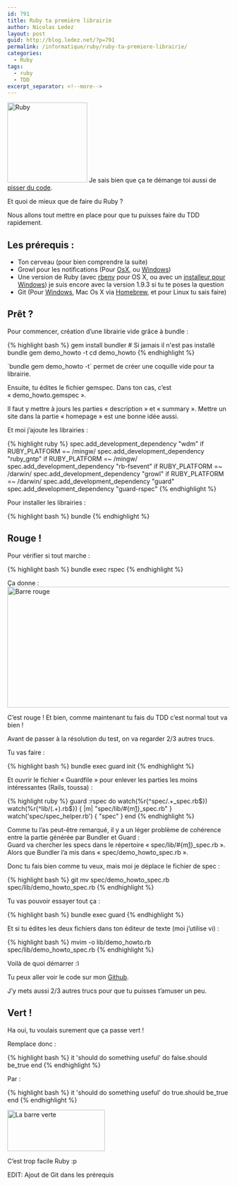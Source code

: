 ```yaml
---
id: 791
title: Ruby ta première librairie
author: Nicolas Ledez
layout: post
guid: http://blog.ledez.net/?p=791
permalink: /informatique/ruby/ruby-ta-premiere-librairie/
categories:
  - Ruby
tags:
  - ruby
  - TDD
excerpt_separator: <!--more-->
---
```

[<img class="alignnone  wp-image-792" alt="Ruby" src="http://blog.ledez.net/wp-content/uploads/2013/06/Ruby.png" width="181" height="181" srcset="http://blog.ledez.net/wp-content/uploads/2013/06/Ruby-150x150.png 150w, http://blog.ledez.net/wp-content/uploads/2013/06/Ruby-300x300.png 300w, http://blog.ledez.net/wp-content/uploads/2013/06/Ruby.png 504w" sizes="(max-width: 181px) 100vw, 181px" />][1] Je sais bien que ça te démange toi aussi de [pisser du code][2].

<troll>Et quoi de mieux que de faire du Ruby ?</troll>

Nous allons tout mettre en place pour que tu puisses faire du TDD rapidement.

<!--more-->

## Les prérequis :

  * Ton cerveau (pour bien comprendre la suite)
  * Growl pour les notifications (Pour [OsX][3], ou [Windows][4])
  * Une version de Ruby (avec [rbenv][5] pour OS X, ou avec un [installeur pour Windows][6]) je suis encore avec la version 1.9.3 si tu te poses la question
  * Git (Pour [Windows][7], Mac Os X via [Homebrew][8], et pour Linux tu sais faire)

## Prêt ?

Pour commencer, création d&rsquo;une librairie vide grâce à bundle :

{% highlight bash %}
gem install bundler # Si jamais il n'est pas installé
bundle gem demo_howto -t
cd demo_howto
{% endhighlight %}

\`bundle gem demo_howto -t\` permet de créer une coquille vide pour ta librairie.

Ensuite, tu édites le fichier gemspec. Dans ton cas, c&rsquo;est &laquo;&nbsp;demo_howto.gemspec&nbsp;&raquo;.

Il faut y mettre à jours les parties &laquo;&nbsp;description&nbsp;&raquo; et &laquo;&nbsp;summary&nbsp;&raquo;. Mettre un site dans la partie &laquo;&nbsp;homepage&nbsp;&raquo; est une bonne idée aussi.

Et moi j&rsquo;ajoute les librairies :

{% highlight ruby %}
  spec.add_development_dependency "wdm" if RUBY_PLATFORM =~ /mingw/
  spec.add_development_dependency "ruby_gntp" if RUBY_PLATFORM =~ /mingw/
  spec.add_development_dependency "rb-fsevent" if RUBY_PLATFORM =~ /darwin/
  spec.add_development_dependency "growl" if RUBY_PLATFORM =~ /darwin/
  spec.add_development_dependency "guard"
  spec.add_development_dependency "guard-rspec"
{% endhighlight %}

Pour installer les librairies :

{% highlight bash %}
bundle
{% endhighlight %}

## Rouge !

Pour vérifier si tout marche :

{% highlight bash %}
bundle exec rspec
{% endhighlight %}

Ça donne :  
[<img src="2013/06/by-default-2013-06-24-at-22.37.59.png" alt="Barre rouge" width="540" height="273" class="alignnone size-full wp-image-798" />][9]

C&rsquo;est rouge ! Et bien, comme maintenant tu fais du TDD c&rsquo;est normal tout va bien !

Avant de passer à la résolution du test, on va regarder 2/3 autres trucs.

Tu vas faire :

{% highlight bash %}
bundle exec guard init
{% endhighlight %}

Et ouvrir le fichier &laquo;&nbsp;Guardfile&nbsp;&raquo; pour enlever les parties les moins intéressantes (Rails, toussa) :

{% highlight ruby %}
guard :rspec do
  watch(%r{^spec/.+_spec\.rb$})
  watch(%r{^lib/(.+)\.rb$})     { |m| "spec/lib/#{m[1]}_spec.rb" }
  watch('spec/spec_helper.rb')  { "spec" }
end
{% endhighlight %}

Comme tu l&rsquo;as peut-être remarqué, il y a un léger problème de cohérence entre la partie générée par Bundler et Guard :  
Guard va chercher les specs dans le répertoire &laquo;&nbsp;spec/lib/#{m[1]}\_spec.rb&nbsp;&raquo;. Alors que Bundler l&rsquo;a mis dans &laquo;&nbsp;spec/demo\_howto_spec.rb&nbsp;&raquo;.

Donc tu fais bien comme tu veux, mais moi je déplace le fichier de spec :

{% highlight bash %}
git mv spec/demo_howto_spec.rb spec/lib/demo_howto_spec.rb
{% endhighlight %}

Tu vas pouvoir essayer tout ça :

{% highlight bash %}
bundle exec guard
{% endhighlight %}

Et si tu édites les deux fichiers dans ton éditeur de texte (moi j&rsquo;utilise vi) :

{% highlight bash %}
mvim -o lib/demo_howto.rb spec/lib/demo_howto_spec.rb
{% endhighlight %}

Voilà de quoi démarrer <img src="smilies/simple-smile.png" alt=":)" class="wp-smiley" style="height: 1em; max-height: 1em;" />

Tu peux aller voir le code sur mon [Github][10].

J’y mets aussi 2/3 autres trucs pour que tu puisses t&rsquo;amuser un peu.

## Vert !

Ha oui, tu voulais surement que ça passe vert !

Remplace donc :

{% highlight bash %}
  it 'should do something useful' do
    false.should be_true
  end
{% endhighlight %}

Par :

{% highlight bash %}
  it 'should do something useful' do
    true.should be_true
  end
{% endhighlight %}

[<img src="2013/06/by-default-2013-06-24-at-23.03.01.png" alt="La barre verte" width="221" height="93" class="alignnone size-full wp-image-801" />][11]

C&rsquo;est trop facile Ruby :p

EDIT: Ajout de Git dans les prérequis

 [1]: http://blog.ledez.net/wp-content/uploads/2013/06/Ruby.png
 [2]: http://jepisseducode.com/ "Je pisse du code !"
 [3]: http://growl.info/ "Growl pour Mac OS X"
 [4]: http://www.growlforwindows.com/gfw/ "Growl pour Windows"
 [5]: https://github.com/sstephenson/rbenv "Direction l'installation de rbenv"
 [6]: http://rubyinstaller.org/downloads/ "Un installeur Windows"
 [7]: http://msysgit.github.io/ "Git pour Windows"
 [8]: http://mxcl.github.io/homebrew/ "Homebrew"
 [9]: 2013/06/by-default-2013-06-24-at-22.37.59.png
 [10]: https://github.com/nledez/demo_howto "Mon Github sur le repository de l'article"
 [11]: 2013/06/by-default-2013-06-24-at-23.03.01.png
